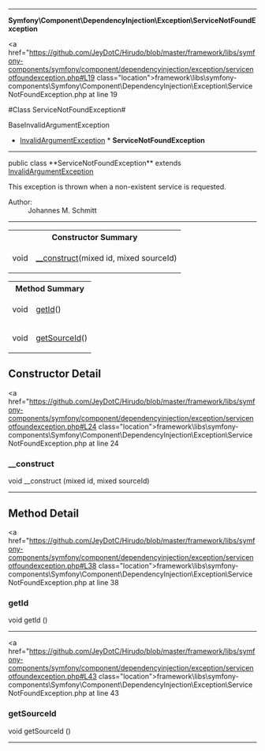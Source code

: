 
- - -

**Symfony\Component\DependencyInjection\Exception\ServiceNotFoundException**


<a href="https://github.com/JeyDotC/Hirudo/blob/master/framework/libs/symfony-components/symfony/component/dependencyinjection/exception/servicenotfoundexception.php#L19 class="location">framework\libs\symfony-components\Symfony\Component\DependencyInjection\Exception\ServiceNotFoundException.php at line 19</a>

#Class ServiceNotFoundException#

BaseInvalidArgumentException
* <a href="https://github.com/JeyDotC/Hirudo-docs/blob/master/symfony/component/dependencyinjection/exception/invalidargumentexception.html">InvalidArgumentException</a>
        * **ServiceNotFoundException**




- - -

<p class="signature">public  class **ServiceNotFoundException**
extends <a href="https://github.com/JeyDotC/Hirudo-docs/blob/master/symfony/component/dependencyinjection/exception/invalidargumentexception.html">InvalidArgumentException</a>

</p>

<div class="comment" id="overview_description"><p>This exception is thrown when a non-existent service is requested.</p></div>

<dl>
<dt>Author:</dt>
<dd>Johannes M. Schmitt <schmittjoh@gmail.com></dd>
</dl>


- - -

<table id="summary_constructor">
<tr><th colspan="2">Constructor Summary</th></tr>
<tr>
<td><span class='k'></span> <span class='nx'>void</span></td>
<td class="description"><p class="name"><a href="#__construct">__construct</a>(mixed id, mixed sourceId)</p></td>
</tr>
</table>

<table id="summary_method">
<tr><th colspan="2">Method Summary</th></tr>
<tr>
<td><span class='k'></span> <span class='nx'>void</span></td>
<td class="description"><p class="name"><a href="#getid">getId</a>()</p></td>
</tr>
<tr>
<td><span class='k'></span> <span class='nx'>void</span></td>
<td class="description"><p class="name"><a href="#getsourceid">getSourceId</a>()</p></td>
</tr>
</table>

<h2 id="detail_method">Constructor Detail</h2>

<a href="https://github.com/JeyDotC/Hirudo/blob/master/framework/libs/symfony-components/symfony/component/dependencyinjection/exception/servicenotfoundexception.php#L24 class="location">framework\libs\symfony-components\Symfony\Component\DependencyInjection\Exception\ServiceNotFoundException.php at line 24</a>

<h3 id="__construct">__construct</h3>
<span class='k'></span> <span class='nx'>void</span> <span class='nf'>__construct</span> (mixed id, mixed sourceId)

<div class="details">
</div>

- - -

<h2 id="detail_method">Method Detail</h2>

<a href="https://github.com/JeyDotC/Hirudo/blob/master/framework/libs/symfony-components/symfony/component/dependencyinjection/exception/servicenotfoundexception.php#L38 class="location">framework\libs\symfony-components\Symfony\Component\DependencyInjection\Exception\ServiceNotFoundException.php at line 38</a>

<h3 id="getId()">getId</h3>
<span class='k'></span> <span class='nx'>void</span> <span class='nf'>getId</span> ()

<div class="details">
</div>

- - -


<a href="https://github.com/JeyDotC/Hirudo/blob/master/framework/libs/symfony-components/symfony/component/dependencyinjection/exception/servicenotfoundexception.php#L43 class="location">framework\libs\symfony-components\Symfony\Component\DependencyInjection\Exception\ServiceNotFoundException.php at line 43</a>

<h3 id="getSourceId()">getSourceId</h3>
<span class='k'></span> <span class='nx'>void</span> <span class='nf'>getSourceId</span> ()

<div class="details">
</div>

- - -

